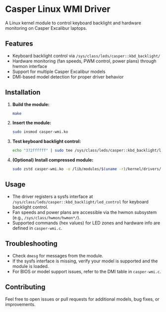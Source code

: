 # Casper Linux WMI Driver

A Linux kernel module to control keyboard backlight and hardware monitoring on Casper Excalibur laptops.

## Features

- Keyboard backlight control via `/sys/class/leds/casper::kbd_backlight/`
- Hardware monitoring (fan speeds, PWM control, power plans) through hwmon interface
- Support for multiple Casper Excalibur models
- DMI-based model detection for proper driver behavior

## Installation

1. **Build the module:**
   ```sh
   make
   ```

2. **Insert the module:**
   ```sh
   sudo insmod casper-wmi.ko
   ```

3. **Test keyboard backlight control:**
   ```sh
   echo "372ffffff" | sudo tee /sys/class/leds/casper::kbd_backlight/led_control
   ```

4. **(Optional) Install compressed module:**
   ```sh
   sudo zstd casper-wmi.ko -o /lib/modules/$(uname -r)/kernel/drivers/platform/x86/casper-wmi.ko.zst
   ```

## Usage

- The driver registers a sysfs interface at `/sys/class/leds/casper::kbd_backlight/led_control` for keyboard backlight control.
- Fan speeds and power plans are accessible via the hwmon subsystem (e.g., `/sys/class/hwmon/hwmon*/`).
- Supported commands (hex values) for LED zones and hardware info are defined in `casper-wmi.c`.


## Troubleshooting

- Check `dmesg` for messages from the module.
- If the sysfs interface is missing, verify your model is supported and the module is loaded.
- For BIOS or model support issues, refer to the DMI table in `casper-wmi.c`.

## Contributing

Feel free to open issues or pull requests for additional models, bug fixes, or improvements.
